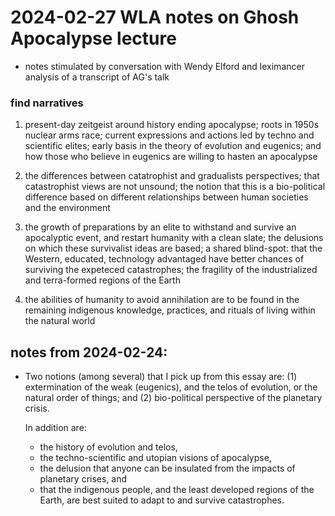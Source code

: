 # 2024-02-27 WLA notes on Ghosh Apocalypse lecture

 - notes stimulated by conversation with Wendy Elford and leximancer
   analysis of a transcript of AG's talk
 
### find narratives

1. present-day zeitgeist around history ending apocalypse; roots in
   1950s nuclear arms race; current expressions and actions led by
   techno and scientific elites; early basis in the theory of
   evolution and eugenics; and how those who believe in eugenics are
   willing to hasten an apocalypse

2. the differences between catatrophist and gradualists perspectives;
   that catastrophist views are not unsound; the notion that this is a
   bio-political difference based on different relationships between human
   societies and the environment
   
3. the growth of preparations by an elite to withstand and survive an
   apocalyptic event, and restart humanity with a clean slate; the
   delusions on which these survivalist ideas are based; a shared
   blind-spot: that the Western, educated, technology advantaged have
   better chances of surviving the expeteced catastrophes; the
   fragility of the industrialized and terra-formed regions of the Earth

4. the abilities of humanity to avoid annihilation are to be found in the
   remaining indigenous knowledge, practices, and rituals of living
   within the natural world
 
## notes from 2024-02-24:

 - Two notions (among several) that I pick up from this essay are:
   (1) extermination of the weak (eugenics), and the telos of evolution,
   or the natural order of things; and 
   (2) bio-political perspective of the planetary crisis.
   
   In addition are:  
   - the history of evolution and telos,  
   - the techno-scientific and utopian visions of apocalypse,  
   - the delusion that anyone can be insulated from the impacts of planetary crises, and  
   - that the indigenous people, and the least developed regions of
     the Earth, are best suited to adapt to and survive catastrophes.  
	 

	 
